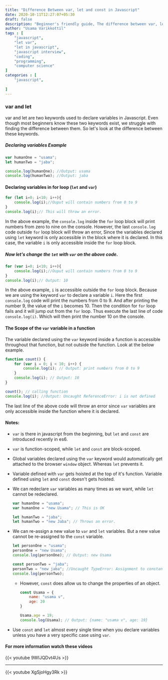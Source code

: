```yaml
---
title: "Difference Between var, let and const in Javascript"
date: 2020-10-11T12:27:07+05:30
draft: false
description: "Beginner's friendly guide, The difference between var, let and const keywords in javascript, Interview guide for beginners"
author: "Usama Varikkottil"
tags : [
    "javascript",
    "let var",
    "let in javascript",
    "javascript interview",
    "coding",
    "programming",
    "computer science"
]
categories : [
    "javascript",
    
]
---
```


### var and let

var and let are two keywords used to declare variables in Javascript. Even though most beginners know these two keywords exist, we struggle with finding the difference between them. So let's look at the difference between these keywords.

##### Declaring variables Example

```javascript
var humanOne = "usama";
let humanTwo = "jaba";

console.log(humanOne); //Output: usama
console.log(humanTwo); //Output: jaba
```

#### Declaring variables in for loop (`let` and `var`)

```javascript
for (let i=0; i<10; i++){
    console.log(i);//Ouput will contain numbers from 0 to 9
}
console.log(i);// This will throw an error.
```

In the above example, the ```console.log``` inside the ```for``` loop block will print numbers from zero to nine on the console. However, the last `console.log` code outside `for` loop block will throw an error, Since the variables declared using `let` keyword is only accessible in the block where it is declared. In this case, the variable `i` is only accessible inside the `for` loop block.

##### Now let's change the `let` with `var` on the above code.

```javascript
for (var i=0; i<10; i++){
    console.log(i);//Ouput will contain numbers from 0 to 9
}
console.log(i);// Output: 10
```

In the above example, `i` is accessible outside the `for` loop block. Because we are using the keyword `var` to declare a variable `i`. Here the first `console.log` code will print the numbers from 0 to 9. And after printing the number 9, the value of the `i` becomes 10. Then the condition for `for` loop fails and it will jump out from the `for` loop. Thus execute the last line of code `console.log(i)`. Which will then print the number 10 on the console.

#### The Scope of the `var` variable in a function

The variable declared using the `var` keyword inside a function is accessible throughout that function, but not outside the function. Look at the below example.

```javascript
function count() {
    for (var i = 0; i < 10; i++) {
        console.log(i); // Output: print numbers from 0 to 9
    }
    console.log(i); // Output: 10
}

count(); // calling function
console.log(i); //Output: Uncaught ReferenceError: i is not defined
```

The last line of the above code will throw an error since `var` variables are only accessible inside the function where it is declared.

#### Notes:

* `var` is there in javascript from the beginning, but `let` and `const` are introduced recently in es6.
* `var` is function-scoped, while `let` and `const` are block-scoped.
* Global variables declared using the `var` keyword would automatically get attached to the browser `window` object. Whereas `let` prevents it.
* Variable defined with `var` gets hoisted at the top of it's function. Variable defined using `let` and `const` doesn't gets hoisted.
* We can redeclare `var` variables as many times as we want, while `let` cannot be redeclared.
    ```javascript
    var humanOne = "usama";
    var humanOne = "new Usama"; // This is OK

    let humanTwo = "jaba";
    let humanTwo = "new Jaba"; // Throws an error.
    ```
* We can re-assign a new value to `var` and `let` variables. But a new value cannot be re-assigned to the `const` variable.

    ```javascript
    let personOne = "usama";
    personOne = "new Usama";
    console.log(personOne); // Output: new Usama

    const personTwo = "jaba";
    personTwo = "new jaba"; //Uncaught TypeError: Assignment to constant variable.
    console.log(personTwo);

    ```

    * However, `const` does allow us to change the properties of an object.
        ```javascript
        const Usama = {
            name: "usama v",
            age: 20
        }

        Usama.age = 19;
        console.log(Usama); // Output: {name: "usama v", age: 19}
        ```

* Use `const` and `let` almost every single time when you declare variables unless you have a very specific case using `var`.

#### For more information watch these videos



{{< youtube 9WIJQDvt4Us >}}

---

{{< youtube XgSjoHgy3Rk >}}
